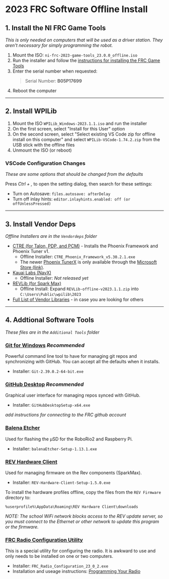 # 2023 FRC Software Offline Install

## 1. Install the NI FRC Game Tools
*This is only needed on computers that will be used as a driver station. They aren't necessary for simply programming the robot.*

1. Mount the ISO: `ni-frc-2023-game-tools_23.0.0_offline.iso`
2. Run the installer and follow the [instructions for installing the FRC Game Tools](https://docs.wpilib.org/en/stable/docs/zero-to-robot/step-2/frc-game-tools.html)
3. Enter the serial number when requested:
    > Serial Number:  **B05P17699**
4. Reboot the computer

---
## 2. Install WPILib

1. Mount the ISO `WPILib_Windows-2023.1.1.iso` and run the installer
2. On the first screen, select "Install for this User" option
3. On the second screen, select "Select existing VS Code zip for offline install on this computer" and select `WPILib-VSCode-1.74.2.zip` from the USB stick with the offline files
4. Unmount the ISO (or reboot)

### VSCode Configuration Changes
*These are some options that should be changed from the defaults*

Press *Ctrl + ,* to open the setting dialog, then search for these settings:
- Turn on Autosave: `files.autosave: afterDelay`
- Turn off inlay hints: `editor.inlayhints.enabled: off (or offUnlessPressed)`

---
## 3. Install Vendor Deps
*Offline Installers are in the `Vendordeps` folder*

* [CTRE (for Talon, PDP, and PCM)](https://store.ctr-electronics.com/software/) - Installs the Phoenix Framework and Phoenix Tuner v1. 
    * Offline Installer: `CTRE_Phoenix_Framework_v5.30.2.1.exe`
    * The newer [Phoenix TunerX](https://pro.docs.ctr-electronics.com/en/stable/docs/tuner/index.html) is only available through the [Microsoft Store (link)](https://www.microsoft.com/store/productId/9NVV4PWDW27Z).
* [Kauai Labs (NavX)](https://pdocs.kauailabs.com/navx-mxp/software/roborio-libraries/)
    * Offline Installer: *Not released yet*
* [REVLib (for Spark Max)](https://docs.revrobotics.com/sparkmax/software-resources/spark-max-api-information#c++-and-java)
    * Offline Install: Expand `REVLib-offline-v2023.1.1.zip` into `C:\Users\Public\wpilib\2023`
* [Full List of Vendor Libraries](https://docs.wpilib.org/en/stable/docs/software/vscode-overview/3rd-party-libraries.html#libraries) - in case you are looking for others

---
## 4. Addtional Software Tools
*These files are in the `Additional Tools` folder*

### [Git for Windows](https://gitforwindows.org/) *Recommended*
Powerful command line tool to have for managing git repos and synchronizing with GitHub. You can accept all the defaults when it installs.

- Installer: `Git-2.39.0.2-64-bit.exe`

### [GitHub Desktop](https://desktop.github.com/) *Recommended*
Graphical user interface for managing repos synced with GitHub.

- Installer: `GitHubDesktopSetup-x64.exe`

*add instructions for connecting to the FRC github account*

### [Balena Etcher](https://www.balena.io/etcher/) 
Used for flashing the µSD for the RoboRio2 and Raspberry Pi.

- Installer: `balenaEtcher-Setup-1.13.1.exe`

### [REV Hardware Client](https://docs.revrobotics.com/rev-hardware-client/) 
Used for managing firmware on the Rev components (SparkMax). 

- Installer: `REV-Hardware-Client-Setup-1.5.0.exe`

To install the hardware profiles offline, copy the files from the `REV Firmware` directory to:

`%userprofile%\AppData\Roaming\REV Hardware Client\downloads`

*NOTE: The school WiFi network blocks access to the REV update server, so you must connect to the Ethernet or other network to update this program or the firmware.*

### [FRC Radio Configuration Utility](https://docs.wpilib.org/en/stable/docs/zero-to-robot/step-3/radio-programming.html#programming-your-radio) 
This is a special utility for configuring the radio. It is awkward to use and only needs to be installed on one or two computers. 

- Installer: `FRC_Radio_Configuration_23_0_2.exe`
- Installation and useage instructions: [Programming Your Radio](https://docs.wpilib.org/en/stable/docs/zero-to-robot/step-3/radio-programming.html#install-the-software)
